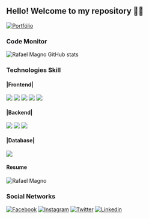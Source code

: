 ## Hello! Welcome to my repository 🙋‍♂️

[![Portfólio](https://img.shields.io/badge/Visit%20my%20Portfolio-Click-white.svg)](https://google.com.br)


### Code Monitor

![Rafael Magno GitHub stats](https://github-readme-stats.vercel.app/api?username=rafaelmagnoc&show_icons=true&theme=dark)


### Technologies Skill
#### |Frontend|
<div>
    <img src="https://img.shields.io/badge/HTML5-E34F26?style=for-the-badge&logo=html5&logoColor=white">
    <img src="https://img.shields.io/badge/Sass-CC6699?style=for-the-badge&logo=sass&logoColor=white">
    <img src="https://img.shields.io/badge/JavaScript-F7DF1E?style=for-the-badge&logo=javascript&logoColor=black">
    <img src="https://img.shields.io/badge/Bootstrap-563D7C?style=for-the-badge&logo=bootstrap&logoColor=white">
    <img src="https://img.shields.io/badge/React-20232A?style=for-the-badge&logo=react&logoColor=61DAFB">
</div>

#### |Backend|
<div>
    <img src="https://img.shields.io/badge/Node.js-43853D?style=for-the-badge&logo=node.js&logoColor=white">
    <img src="https://img.shields.io/badge/.NET-43853D?style=for-the-badge&logo=.NET&logoColor=blueviolet">
    <img src="https://img.shields.io/badge/Pythpn-43853D?style=for-the-badge&logo=Pythpn&logoColor=yellow">
</div>

#### |Database|
<div>
    <img src="https://img.shields.io/badge/MySQL-00000F?style=for-the-badge&logo=mysql&logoColor=white">
</div>

#### Resume    
![Rafael Magno](https://github-readme-stats.vercel.app/api/top-langs/?username=rafaelmagnoc&theme=blue-green)
<br>

### Social Networks
[![Facebook](https://img.shields.io/badge/Facebook-1877F2?style=for-the-badge&logo=facebook&logoColor=white)](https://www.facebook.com/rafael.magno.52206) [![Instagram](https://img.shields.io/badge/Instagram-E4405F?style=for-the-badge&logo=instagram&logoColor=white)](https://www.instagram.com/elfaranogma/) [![Twitter](https://img.shields.io/badge/Twitter-1DA1F2?style=for-the-badge&logo=twitter&logoColor=white)](https://twitter.com/FaelMagnifico)
[![Linkedin](https://img.shields.io/badge/LinkedIn-0077B5?style=for-the-badge&logo=linkedin&logoColor=white)](https://www.linkedin.com/in/rafael-magno-112068165/)







